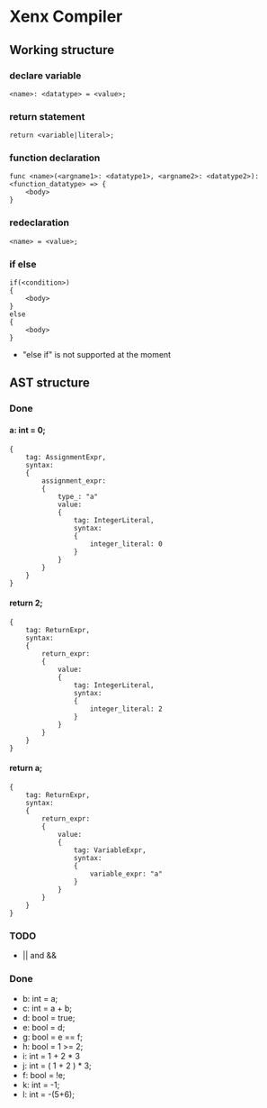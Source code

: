 # Xenx Compiler
## Working structure
### declare variable
```
<name>: <datatype> = <value>;
```
### return statement
```
return <variable|literal>;
```
### function declaration
```
func <name>(<argname1>: <datatype1>, <argname2>: <datatype2>): <function_datatype> => {
    <body>
}
```
### redeclaration
```
<name> = <value>;
```
### if else
```
if(<condition>)
{
    <body>
}
else
{
    <body>
}
```
- "else if" is not supported at the moment
## AST structure
### Done
#### a: int = 0;
```
{
    tag: AssignmentExpr,
    syntax:
    {
        assignment_expr:
        {
            type_: "a"
            value:
            {
                tag: IntegerLiteral,
                syntax:
                {
                    integer_literal: 0
                }
            }
        }
    }
}
```
#### return 2;
```
{
    tag: ReturnExpr,
    syntax:
    {
        return_expr:
        {
            value:
            {
                tag: IntegerLiteral,
                syntax:
                {
                    integer_literal: 2
                }
            }
        }
    }
}
```

#### return a;
```
{
    tag: ReturnExpr,
    syntax:
    {
        return_expr:
        {
            value:
            {
                tag: VariableExpr,
                syntax:
                {
                    variable_expr: "a"
                }
            }
        }
    }
}
```
### TODO
- || and &&

### Done
- b: int = a;
- c: int = a + b;
- d: bool = true;
- e: bool = d;
- g: bool = e == f;
- h: bool = 1 >= 2;
- i: int = 1 + 2 * 3
- j: int = ( 1 + 2 ) * 3;
- f: bool = !e;
- k: int = -1;
- l: int = -(5+6);